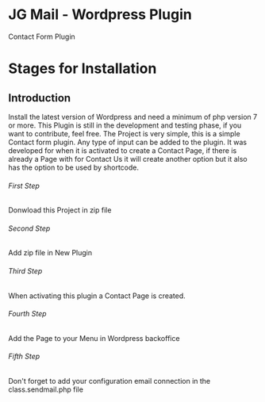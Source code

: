# JG Mail - Wordpress Plugin
Contact Form Plugin

# Stages for Installation
## Introduction
Install the latest version of Wordpress and need a minimum of php version 7 or more. This Plugin is still in the development and testing phase, if you want to contribute, feel free. The Project is very simple, this is a simple Contact form plugin. Any type of input can be added to the plugin. It was developed for when it is activated to create a Contact Page, if there is already a Page with for Contact Us it will create another option but it also has the option to be used by shortcode.

###### First Step
Donwload this Project in zip file

###### Second Step
Add zip file in New Plugin

###### Third Step
When activating this plugin a Contact Page is created.

###### Fourth Step
Add the Page to your Menu in Wordpress backoffice

###### Fifth Step
Don't forget to add your configuration email connection in the class.sendmail.php file